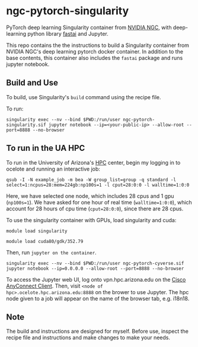# ngc-pytorch-singularity
PyTorch deep learning Singularity container from [NVIDIA NGC](https://ngc.nvidia.com/catalog/all), with deep-learning python library [fastai](https://github.com/fastai/fastai) and Jupyter.

This repo contains the the instructions to build a Singularity container from NVIDIA NGC's deep learning pytorch docker container. In addition to the base contents, this container also includes the `fastai` package and runs jupyter notebook.

## Build and Use
To build, use Singularity's `build` command using the recipe file.

To run:

`singularity exec --nv --bind $PWD:/run/user ngc-pytorch-singularity.sif jupyter notebook --ip=<your-public-ip> --allow-root --port=8888 --no-browser`

## To run in the UA HPC

To run in the University of Arizona's [HPC](https://it.arizona.edu/service/high-performance-computing) center, begin my logging in to ocelote and running an interactive job:

`qsub -I -N example_job -m bea -W group_list=group -q standard -l select=1:ncpus=28:mem=224gb:np100s=1 -l cput=28:0:0 -l walltime=1:0:0`

Here, we have selected one node, which includes 28 cpus and 1 gpu (`np100s=1`). We have asked for one hour of real time (`walltime=1:0:0`), which account for 28 hours of cpu time (`cput=28:0:0`), since there are 28 cpus.

To use the singularity container with GPUs, load singularity and cuda:

`module load singularity`

`module load cuda80/gdk/352.79`

Then, run  `jupyter on the container`.

`singularity exec --nv --bind $PWD:/run/user ngc-pytorch-cyverse.sif jupyter notebook --ip=0.0.0.0 --allow-root --port=8888 --no-browser`

To access the Jupyter web UI, log onto vpn.hpc.arizona.edu on the [Cisco AnyConnect Client](https://vpn.arizona.edu/). Then, visit `<node of hpc>.ocelote.hpc.arizona.edu:8888` on the brower to use Jupyter. The hpc node given to a job will appear on the name of the browser tab, e.g. i18n18.

## Note

The build and instructions are designed for myself. Before use, inspect the recipe file and instructions and make changes to make your needs.
